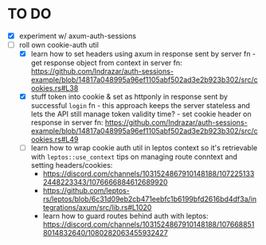 TO DO
===

- [x] experiment w/ axum-auth-sessions
- [ ] roll own cookie-auth util
  - [x] learn how to set headers using axum in response sent by server fn
        - get response object from context in server fn:
          https://github.com/Indrazar/auth-sessions-example/blob/14817a048995a96ef1105abf502ad3e2b923b302/src/cookies.rs#L38
  - [x] stuff token into cookie & set as httponly in response sent by successful `login` fn
        - this approach keeps the server stateless and lets the API still manage token validity time?
        - set cookie header on response in server fn:
          https://github.com/Indrazar/auth-sessions-example/blob/14817a048995a96ef1105abf502ad3e2b923b302/src/cookies.rs#L49
  - [ ] learn how to wrap cookie auth util in leptos context so it's retrievable with `leptos::use_context`
      tips on managing route conntext and setting headers/cookies:
      - https://discord.com/channels/1031524867910148188/1072251332448223343/1076666884612689920
      - https://github.com/leptos-rs/leptos/blob/6c31d09eb2cb471eebfc1b6199bfd2616bd4df3a/integrations/axum/src/lib.rs#L1020
      -  learn how to guard routes behind auth with leptos:
      https://discord.com/channels/1031524867910148188/1076688518014832640/1080282063455932427

